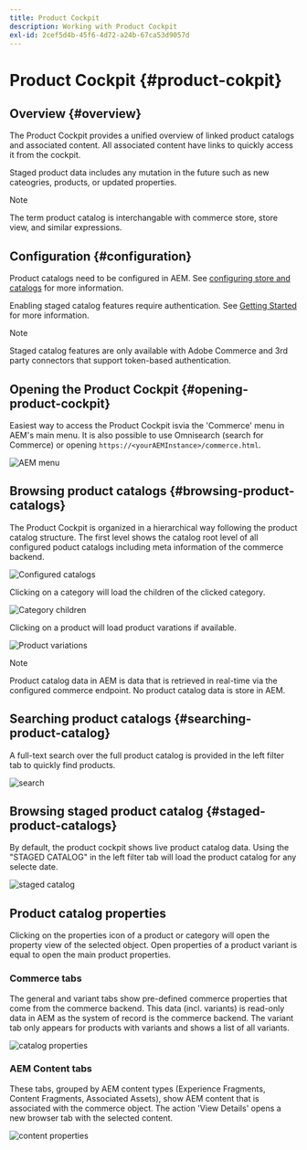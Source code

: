 ```yaml
---
title: Product Cockpit
description: Working with Product Cockpit
exl-id: 2cef5d4b-45f6-4d72-a24b-67ca53d9057d
---
```

# Product Cockpit {#product-cokpit}

## Overview {#overview}

The Product Cockpit provides a unified overview of linked product catalogs and associated content. All associated content have links to quickly access it from the cockpit. 

Staged product data includes any mutation in the future such as new cateogries, products, or updated properties.

>[!NOTE]
>
>The term product catalog is interchangable with commerce store, store view, and similar expressions.

## Configuration {#configuration}

Product catalogs need to be configured in AEM. See [configuring store and catalogs](https://experienceleague.adobe.com/docs/experience-manager-cloud-service/content-and-commerce/storefront/getting-started.html?#catalog) for more information.

Enabling staged catalog features require authentication. See [Getting Started](https://experienceleague.adobe.com/docs/experience-manager-cloud-service/content-and-commerce/storefront/getting-started.html) for more information.

>[!NOTE]
>
>Staged catalog features are only available with Adobe Commerce and 3rd party connectors that support token-based authentication.

## Opening the Product Cockpit {#opening-product-cockpit}

Easiest way to access the Product Cockpit isvia the 'Commerce' menu in AEM's main menu. It is also possible to use Omnisearch (search for Commerce) or opening `https://<yourAEMInstance>/commerce.html`.

![AEM menu](../assets/aem-menu.png)

## Browsing product catalogs {#browsing-product-catalogs}

The Product Cockpit is organized in a hierarchical way following the product catalog structure. The first level shows the catalog root level of all configured poduct catalogs including meta information of the commerce backend.

![Configured catalogs](../assets/catalog-overview.png)

Clicking on a category will load the children of the clicked category.

![Category children](../assets/catalog-category-children.png)

Clicking on a product will load product varations if available.

![Product variations](../assets/catalog-product-variation.png)

>[!NOTE]
>
>Product catalog data in AEM is data that is retrieved in real-time via the configured commerce endpoint. No product catalog data is store in AEM.

## Searching product catalogs {#searching-product-catalog}

A full-text search over the full product catalog is provided in the left filter tab to quickly find products.

![search](../assets/search-cockpit.png)

## Browsing staged product catalog {#staged-product-catalogs}

By default, the product cockpit shows live product catalog data. Using the "STAGED CATALOG" in the left filter tab will load the product catalog for any selecte date.

![staged catalog](../assets/staged-cockpit.png)

## Product catalog properties

Clicking on the properties icon of a product or category will open the property view of the selected object. Open properties of a product variant is equal to open the main product properties.

### Commerce tabs

The general and variant tabs show pre-defined commerce properties that come from the commerce backend. This data (incl. variants) is read-only data in AEM as the system of record is the commerce backend. The variant tab only appears for products with variants and shows a list of all variants.

![catalog properties](../assets/catalog-properties.png)

### AEM Content tabs

These tabs, grouped by AEM content types (Experience Fragments, Content Fragments, Associated Assets), show AEM content that is associated with the commerce object. The action 'View Details' opens a new browser tab with the selected content.

![content properties](../assets/content-properties.png)
